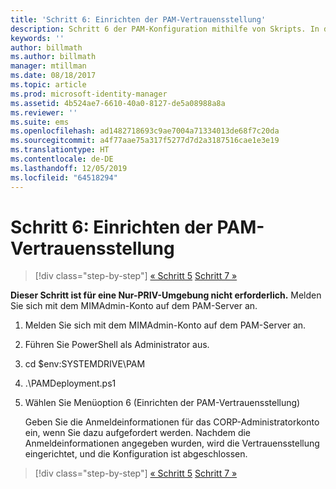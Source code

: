 ```yaml
---
title: 'Schritt 6: Einrichten der PAM-Vertrauensstellung'
description: Schritt 6 der PAM-Konfiguration mithilfe von Skripts. In diesem Abschnitt wird die Einrichtung der erforderlichen Vertrauensstellung zwischen CORP- und PRIV-Domänen erläutert.
keywords: ''
author: billmath
ms.author: billmath
manager: mtillman
ms.date: 08/18/2017
ms.topic: article
ms.prod: microsoft-identity-manager
ms.assetid: 4b524ae7-6610-40a0-8127-de5a08988a8a
ms.reviewer: ''
ms.suite: ems
ms.openlocfilehash: ad1482718693c9ae7004a71334013de68f7c20da
ms.sourcegitcommit: a4f77aae75a317f5277d7d2a3187516cae1e3e19
ms.translationtype: HT
ms.contentlocale: de-DE
ms.lasthandoff: 12/05/2019
ms.locfileid: "64518294"
---
```

# <a name="step-6-set-up-the-pam-trust"></a>Schritt 6: Einrichten der PAM-Vertrauensstellung

> [!div class="step-by-step"]
> [« Schritt 5](sp1-step5-configuring-pam.md)
> [Schritt 7 »](sp1-step7-setup-sidhistory-sidfiltering.md)

**Dieser Schritt ist für eine Nur-PRIV-Umgebung nicht erforderlich.** Melden Sie sich mit dem MIMAdmin-Konto auf dem PAM-Server an.

1. Melden Sie sich mit dem MIMAdmin-Konto auf dem PAM-Server an.
2. Führen Sie PowerShell als Administrator aus.
3. cd $env:SYSTEMDRIVE\PAM
4. .\PAMDeployment.ps1
5. Wählen Sie Menüoption 6 (Einrichten der PAM-Vertrauensstellung)

   Geben Sie die Anmeldeinformationen für das CORP-Administratorkonto ein, wenn Sie dazu aufgefordert werden. Nachdem die Anmeldeinformationen angegeben wurden, wird die Vertrauensstellung eingerichtet, und die Konfiguration ist abgeschlossen.

> [!div class="step-by-step"]
> [« Schritt 5](sp1-step5-configuring-pam.md)
> [Schritt 7 »](sp1-step7-setup-sidhistory-sidfiltering.md)
